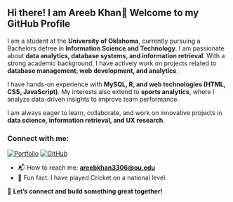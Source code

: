 ## Hi there! I am Areeb Khan👋 Welcome to my GitHub Profile

I am a student at the **University of Oklahoma**, currently pursuing a Bachelors defree in **Information Science and Technology**. I am passionate about **data analytics, database systems, and information retrieval**. With a strong academic background, I have actively work on projects related to **database management, web development, and analytics**.

I have hands-on experience with **MySQL, R, and web technologies (HTML, CSS, JavaScript)**. My interests also extend to **sports analytics**, where I analyze data-driven insights to improve team performance.

I am always eager to learn, collaborate, and work on innovative projects in **data science, information retrieval, and UX research**.

### Connect with me:
[![Portfolio](https://img.shields.io/badge/-Portfolio-000?style=for-the-badge&logo=web&logoColor=white)](https://areebkhan3306.github.io/Portfolio/)
[![GitHub](https://img.shields.io/badge/-GitHub-181717?style=for-the-badge&logo=github&logoColor=white)](https://github.com/AREEBKHAN3306)


- 📬 How to reach me: **areebkhan3306@ou.edu**
- 🎯 Fun fact: I have played Cricket on a national level.


🚀 **Let’s connect and build something great together!**
